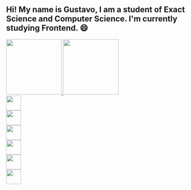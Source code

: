 ## Hi! My name is Gustavo, I am a student of Exact Science and Computer Science. I'm currently studying Frontend. 😄

<div style="width:100%;display:block;position:center">
    <a href="https://github.com/GustaRM">
    <img height="150em" src="https://github-readme-stats.vercel.app/api/top-langs/?username=GustaRM&layout=compact&langs_count=7&theme=dracula"/>
    <img height="150em" src="https://github-readme-stats.vercel.app/api?username=GustaRM&show_icons=true&theme=dracula&include_all_commits=true&count_private=true"/>
</div>


<img style="width:40px;height:40px;display:flex" src="https://cdn.jsdelivr.net/gh/devicons/devicon/icons/html5/html5-plain-wordmark.svg" />
<img style="width:40px;height:40px;display:flex" src="https://cdn.jsdelivr.net/gh/devicons/devicon/icons/css3/css3-plain-wordmark.svg" />
<img style="width:40px;height:40px;display:flex" src="https://cdn.jsdelivr.net/gh/devicons/devicon/icons/javascript/javascript-original.svg" />
<img style="width:40px;height:40px;display:flex" src="https://cdn.jsdelivr.net/gh/devicons/devicon/icons/photoshop/photoshop-line.svg" />    
<img style="width:40px;height:40px;display:flex" src="https://cdn.jsdelivr.net/gh/devicons/devicon/icons/python/python-original.svg" />
<img style="width:40px;height:40px;display:flex" src="https://cdn.jsdelivr.net/gh/devicons/devicon/icons/c/c-original.svg" />
          
          




          
